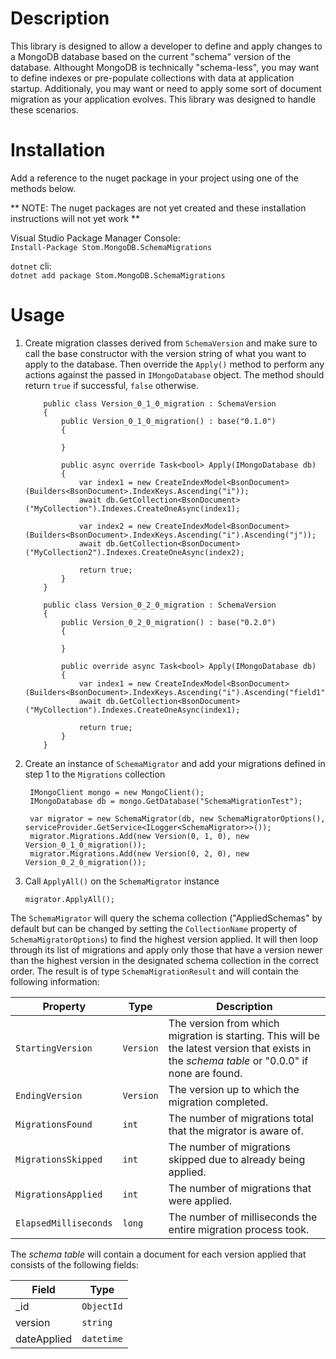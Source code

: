 # Description

This library is designed to allow a developer to define and apply changes to a MongoDB database based on the current "schema" version of the database. Althought MongoDB is technically "schema-less", you may want to define indexes or pre-populate collections with data at application startup. Additionaly, you may want or need to apply some sort of document migration as your application evolves. This library was designed to handle these scenarios.

# Installation

Add a reference to the nuget package in your project using one of the methods below.

** NOTE: The nuget packages are not yet created and these installation instructions will not yet work **

Visual Studio Package Manager Console:  
`Install-Package Stom.MongoDB.SchemaMigrations`

`dotnet` cli:  
`dotnet add package Stom.MongoDB.SchemaMigrations`

# Usage

1. Create migration classes derived from `SchemaVersion` and make sure to call the base constructor with the version string of what you want to apply to the database. Then override the `Apply()` method to perform any actions against the passed in `IMongoDatabase` object. The method should return `true` if successful, `false` otherwise.

    ```
        public class Version_0_1_0_migration : SchemaVersion
        {
            public Version_0_1_0_migration() : base("0.1.0")
            {

            }

            public async override Task<bool> Apply(IMongoDatabase db)
            {
                var index1 = new CreateIndexModel<BsonDocument>(Builders<BsonDocument>.IndexKeys.Ascending("i"));
                await db.GetCollection<BsonDocument>("MyCollection").Indexes.CreateOneAsync(index1);

                var index2 = new CreateIndexModel<BsonDocument>(Builders<BsonDocument>.IndexKeys.Ascending("i").Ascending("j"));
                await db.GetCollection<BsonDocument>("MyCollection2").Indexes.CreateOneAsync(index2);

                return true;
            }
        }
    ```
    ```
        public class Version_0_2_0_migration : SchemaVersion
        {
            public Version_0_2_0_migration() : base("0.2.0")
            {

            }

            public override async Task<bool> Apply(IMongoDatabase db)
            {
                var index1 = new CreateIndexModel<BsonDocument>(Builders<BsonDocument>.IndexKeys.Ascending("i").Ascending("field1"));
                await db.GetCollection<BsonDocument>("MyCollection").Indexes.CreateOneAsync(index1);

                return true;
            }
        }
    ```
2. Create an instance of `SchemaMigrator` and add your migrations defined in step 1 to the `Migrations` collection
   ``` 
    IMongoClient mongo = new MongoClient();
    IMongoDatabase db = mongo.GetDatabase("SchemaMigrationTest");
            
    var migrator = new SchemaMigrator(db, new SchemaMigratorOptions(), serviceProvider.GetService<ILogger<SchemaMigrator>>());
    migrator.Migrations.Add(new Version(0, 1, 0), new Version_0_1_0_migration());
    migrator.Migrations.Add(new Version(0, 2, 0), new Version_0_2_0_migration());
   ```
3. Call `ApplyAll()` on the `SchemaMigrator` instance
   ```
   migrator.ApplyAll();
   ```

The `SchemaMigrator` will query the schema collection ("AppliedSchemas" by default but can be changed by setting the `CollectionName` property of `SchemaMigratorOptions`) to find the highest version applied. It will then loop through its list of migrations and apply only those that have a version newer than the highest version in the designated schema collection in the correct order. The result is of type `SchemaMigrationResult` and will contain the following information:

| Property | Type | Description |
| -------- | ---- | ----------- |
| `StartingVersion` | `Version` | The version from which migration is starting. This will be the latest version that exists in the *schema table* or "0.0.0" if none are found. |
| `EndingVersion` | `Version` | The version up to which the migration completed. |
| `MigrationsFound` | `int` | The number of migrations total that the migrator is aware of. |
| `MigrationsSkipped` | `int` | The number of migrations skipped due to already being applied. |
| `MigrationsApplied` | `int` | The number of migrations that were applied. |
| `ElapsedMilliseconds` | `long` | The number of milliseconds the entire migration process took. |


The *schema table* will contain a document for each version applied that consists of the following fields:

| Field | Type |
| ----- | ---- |
| _id   | `ObjectId` |
| version | `string` |
| dateApplied | `datetime` |